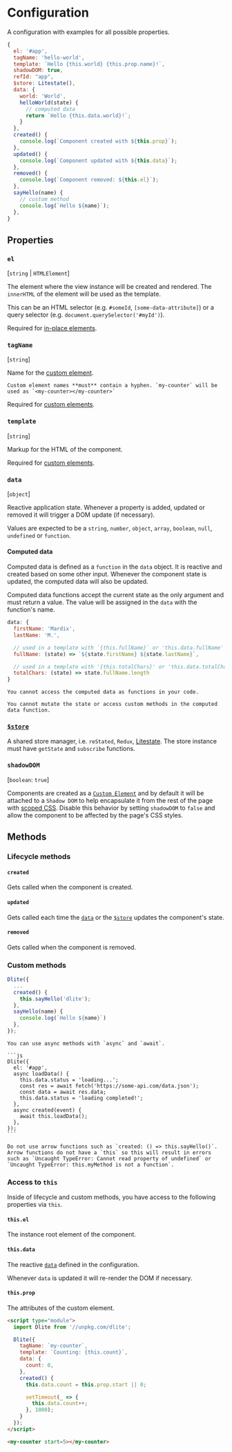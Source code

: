 # Configuration

A configuration with examples for all possible properties.

```js
{
  el: '#app',
  tagName: 'hello-world',
  template: `Hello {this.world} {this.prop.name}!`,
  shadowDOM: true,
  refId: "app",
  $store: Litestate(),
  data: {
    world: 'World',
    helloWorld(state) {
      // computed data
      return `Hello {this.data.world}!`;
    }
  },
  created() {
    console.log(`Component created with ${this.prop}`);
  },
  updated() {
    console.log(`Component updated with ${this.data}`);
  },
  removed() {
    console.log(`Component removed: ${this.el}`);
  },
  sayHello(name) {
    // custom method
    console.log(`Hello ${name}`);
  },
}
```

## Properties

### `el`
[`string` | `HTMLElement`]

The element where the view instance will be created and rendered. The `innerHTML` of the element will be used as the template. 

This can be an HTML selector (e.g. `#someId`, `[some-data-attribute]`) or a query selector (e.g. `document.querySelector('#myId')`).

Required for [in-place elements](components/index.md#in-place-element).

### `tagName`
[`string`]

Name for the [custom element](components/index.md#custom-element). 

```{note}
Custom element names **must** contain a hyphen. `my-counter` will be used as `<my-counter></my-counter>`
```

Required for [custom elements](components/index.md#custom-element).

### `template`
[`string`]

Markup for the HTML of the component.

Required for [custom elements](components/index.md#custom-element).

### `data`
[`object`]

Reactive application state. Whenever a property is added, updated or removed it will trigger a DOM update (if necessary).

Values are expected to be a `string`, `number`, `object`, `array`, `boolean`, `null`, `undefined` or `function`.

#### Computed data

Computed data is defined as a `function` in the `data` object. It is reactive and created based on some other input. Whenever the component state is updated, the computed data will also be updated.

Computed data functions accept the current state as the only argument and must return a value. The value will be assigned in the `data` with the function's name.

```js
data: {
  firstName: 'Mardix',
  lastName: 'M.',

  // used in a template with `{this.fullName}` or 'this.data.fullName' in JavaScript
  fullName: (state) => `${state.firstName} ${state.lastName}`,

  // used in a template with '{this.totalChars}' or 'this.data.totalChars' in JavaScript
  totalChars: (state) => state.fullName.length
}
```

```{note}
You cannot access the computed data as functions in your code.
```

```{note}
You cannot mutate the state or access custom methods in the computed data function.
```

### [`$store`](store.md)

A shared store manager, i.e. `reStated`, `Redux`, [Litestate](https://github.com/mardix/litestate). The store instance must have `getState` and `subscribe` functions. 

### `shadowDOM`
[`boolean`: `true`]

Components are created as a [`Custom Element`](https://developer.mozilla.org/en-US/docs/Web/Web_Components) and by default it will be  attached to a `Shadow DOM` to help encapsulate it from the rest of the page with [scoped CSS](template.md#scoped-css). Disable this behavior by setting `shadowDOM` to `false` and allow the component to be affected by the page's CSS styles.

## Methods

### Lifecycle methods

#### `created`

Gets called when the component is created.

#### `updated`

Gets called each time the [`data`](#data) or the [`$store`](#store) updates the component's state.

#### `removed`

Gets called when the component is removed.

### Custom methods

```js
Dlite({
  ...
  created() {
    this.sayHello('dlite');
  },
  sayHello(name) {
    console.log(`Hello ${name}`)
  },
});
```

````{note}
You can use async methods with `async` and `await`.

```js
Dlite({
  el: '#app',
  async loadData() {
    this.data.status = 'loading...';
    const res = await fetch('https://some-api.com/data.json');
    const data = await res.data;
    this.data.status = 'loading completed!';
  },
  async created(event) {
    await this.loadData();
  },
});
```
````

```{warning}
Do not use arrow functions such as `created: () => this.sayHello()`. Arrow functions do not have a `this` so this will result in errors such as `Uncaught TypeError: Cannot read property of undefined` or `Uncaught TypeError: this.myMethod is not a function`.
```

### Access to `this`

Inside of lifecycle and custom methods, you have access to the following properties via `this`.

#### `this.el`

The instance root element of the component.

#### `this.data`

The reactive [`data`](#data) defined in the configuration.

Whenever `data` is updated it will re-render the DOM if necessary.

#### `this.prop`

The attributes of the custom element.

```html
<script type="module">
  import Dlite from '//unpkg.com/dlite';

  Dlite({
    tagName: `my-counter`,
    template: `Counting: {this.count}`,
    data: {
      count: 0,
    },
    created() {
      this.data.count = this.prop.start || 0;

      setTimeout(_ => { 
        this.data.count++;
      }, 1000);
    }
  });
</script>

<my-counter start=5></my-counter>
```
